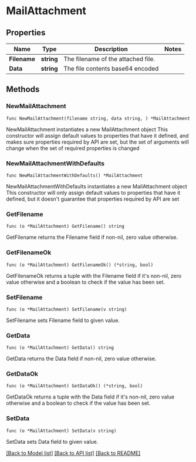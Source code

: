 # MailAttachment

## Properties

Name | Type | Description | Notes
------------ | ------------- | ------------- | -------------
**Filename** | **string** | The filename of the attached file. | 
**Data** | **string** | The file contents base64 encoded | 

## Methods

### NewMailAttachment

`func NewMailAttachment(filename string, data string, ) *MailAttachment`

NewMailAttachment instantiates a new MailAttachment object
This constructor will assign default values to properties that have it defined,
and makes sure properties required by API are set, but the set of arguments
will change when the set of required properties is changed

### NewMailAttachmentWithDefaults

`func NewMailAttachmentWithDefaults() *MailAttachment`

NewMailAttachmentWithDefaults instantiates a new MailAttachment object
This constructor will only assign default values to properties that have it defined,
but it doesn't guarantee that properties required by API are set

### GetFilename

`func (o *MailAttachment) GetFilename() string`

GetFilename returns the Filename field if non-nil, zero value otherwise.

### GetFilenameOk

`func (o *MailAttachment) GetFilenameOk() (*string, bool)`

GetFilenameOk returns a tuple with the Filename field if it's non-nil, zero value otherwise
and a boolean to check if the value has been set.

### SetFilename

`func (o *MailAttachment) SetFilename(v string)`

SetFilename sets Filename field to given value.


### GetData

`func (o *MailAttachment) GetData() string`

GetData returns the Data field if non-nil, zero value otherwise.

### GetDataOk

`func (o *MailAttachment) GetDataOk() (*string, bool)`

GetDataOk returns a tuple with the Data field if it's non-nil, zero value otherwise
and a boolean to check if the value has been set.

### SetData

`func (o *MailAttachment) SetData(v string)`

SetData sets Data field to given value.



[[Back to Model list]](../README.md#documentation-for-models) [[Back to API list]](../README.md#documentation-for-api-endpoints) [[Back to README]](../README.md)


